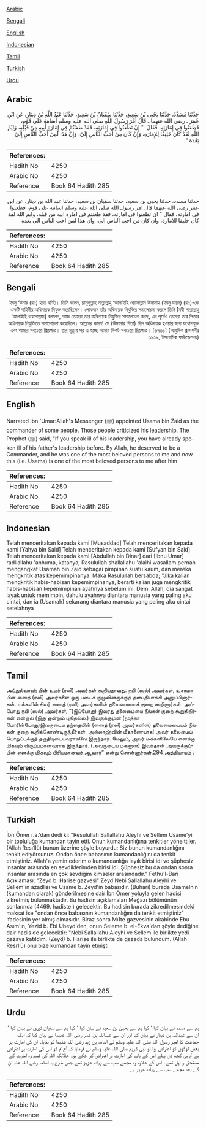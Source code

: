 [Arabic](#arabic)

[Bengali](#bengali)

[English](#english)

[Indonesian](#indonesian)

[Tamil](#tamil)

[Turkish](#turkish)

[Urdu](#urdu)

## Arabic


<div dir="rtl" lang="ar" style={{fontSize:'larger',backgroundColor:'#f8f9fa',padding:20}}>
حَدَّثَنَا مُسَدَّدٌ، حَدَّثَنَا يَحْيَى بْنُ سَعِيدٍ، حَدَّثَنَا سُفْيَانُ بْنُ سَعِيدٍ، حَدَّثَنَا عَبْدُ اللَّهِ بْنُ دِينَارٍ، عَنِ ابْنِ عُمَرَ ـ رضى الله عنهما ـ قَالَ أَمَّرَ رَسُولُ اللَّهِ صلى الله عليه وسلم أُسَامَةَ عَلَى قَوْمٍ، فَطَعَنُوا فِي إِمَارَتِهِ، فَقَالَ ‏ "‏ إِنْ تَطْعَنُوا فِي إِمَارَتِهِ، فَقَدْ طَعَنْتُمْ فِي إِمَارَةِ أَبِيهِ مِنْ قَبْلِهِ، وَايْمُ اللَّهِ لَقَدْ كَانَ خَلِيقًا لِلإِمَارَةِ، وَإِنْ كَانَ مِنْ أَحَبِّ النَّاسِ إِلَىَّ، وَإِنَّ هَذَا لَمِنْ أَحَبِّ النَّاسِ إِلَىَّ بَعْدَهُ ‏"‏‏.‏
</div>
<div style={{backgroundColor:'#f8f9fa',padding:20, marginBottom: 10}}><table> <thead> <tr> <th>References:</th> <th></th> </tr> </thead> <tbody><tr><td>Hadith No</td><td>4250</td></tr><tr><td>Arabic No</td><td>4250</td></tr><tr><td>Reference</td><td>Book 64 Hadith 285</td></tr></tbody></table></div>


<div dir="rtl" lang="ar" style={{fontSize:'larger',backgroundColor:'#f8f9fa',padding:20}}>
حدثنا مسدد، حدثنا يحيى بن سعيد، حدثنا سفيان بن سعيد، حدثنا عبد الله بن دينار، عن ابن عمر رضى الله عنهما قال امر رسول الله صلى الله عليه وسلم اسامة على قوم، فطعنوا في امارته، فقال " ان تطعنوا في امارته، فقد طعنتم في امارة ابيه من قبله، وايم الله لقد كان خليقا للامارة، وان كان من احب الناس الى، وان هذا لمن احب الناس الى بعده
</div>
<div style={{backgroundColor:'#f8f9fa',padding:20, marginBottom: 10}}><table> <thead> <tr> <th>References:</th> <th></th> </tr> </thead> <tbody><tr><td>Hadith No</td><td>4250</td></tr><tr><td>Arabic No</td><td>4250</td></tr><tr><td>Reference</td><td>Book 64 Hadith 285</td></tr></tbody></table></div>

## Bengali


<div dir="rtl" lang="bn" style={{fontSize:'larger',backgroundColor:'#f8f9fa',padding:20}}>
ইবনু ‘উমার (রাঃ) হতে বর্ণিত। তিনি বলেন, রাসূলুল্লাহ সাল্লাল্লাহু ‘আলাইহি ওয়াসাল্লাম উসামাহ (ইবনু যায়দ) (রাঃ)-কে একটি বাহিনীর অধিনায়ক নিযুক্ত করেছিলেন। লোকজন তাঁর অধিনায়ক নিযুক্তির সমালোচনা করলে তিনি [নবী সাল্লাল্লাহু ‘আলাইহি ওয়াসাল্লাম] বললেন, আজ তোমরা তার অধিনায়ক নিযুক্তির সমালোচনা করছ, এর পূর্বেও তোমরা তার পিতার অধিনায়ক নিযুক্তিতে সমালোচনা করেছিলে। আল্লাহর কসম! সে (উসামার পিতা) ছিল অধিনায়ক হওয়ার জন্য যথোপযুক্ত এবং আমার সবচেয়ে প্রিয়পাত্র। তার মৃত্যুর পর এ হচ্ছে আমার নিকট সবচেয়ে প্রিয়পাত্র। [৩৭৩০] (আধুনিক প্রকাশনীঃ ৩৯১৯, ইসলামিক ফাউন্ডেশনঃ)
</div>
<div style={{backgroundColor:'#f8f9fa',padding:20, marginBottom: 10}}><table> <thead> <tr> <th>References:</th> <th></th> </tr> </thead> <tbody><tr><td>Hadith No</td><td>4250</td></tr><tr><td>Arabic No</td><td>4250</td></tr><tr><td>Reference</td><td>Book 64 Hadith 285</td></tr></tbody></table></div>

## English


<div dir="ltr" lang="en" style={{fontSize:'larger',backgroundColor:'#f8f9fa',padding:20}}>
Narrated Ibn 'Umar:Allah's Messenger (ﷺ) appointed Usama bin Zaid as the commander of some people. Those people criticized his leadership. The Prophet (ﷺ) said, "If you speak ill of his leadership, you have already spoken ill of his father's leadership before. By Allah, he deserved to be a Commander, and he was one of the most beloved persons to me and now this (i.e. Usama) is one of the most beloved persons to me after him
</div>
<div style={{backgroundColor:'#f8f9fa',padding:20, marginBottom: 10}}><table> <thead> <tr> <th>References:</th> <th></th> </tr> </thead> <tbody><tr><td>Hadith No</td><td>4250</td></tr><tr><td>Arabic No</td><td>4250</td></tr><tr><td>Reference</td><td>Book 64 Hadith 285</td></tr></tbody></table></div>

## Indonesian


<div dir="ltr" lang="id" style={{fontSize:'larger',backgroundColor:'#f8f9fa',padding:20}}>
Telah menceritakan kepada kami [Musaddad] Telah menceritakan kepada kami [Yahya bin Said] Telah menceritakan kepada kami [Sufyan bin Said] Telah menceritakan kepada kami [Abdullah bin Dinar] dari [Ibnu Umar] radliallahu 'anhuma, katanya, Rasulullah shallallahu 'alaihi wasallam pernah mengangkat Usamah bin Zaid sebagai pimpinan suatu kaum, dan mereka mengkritik atas kepemimpinanya. Maka Rasulullah bersabda; "Jika kalian mengkritik habis-habisan kepemimpinanya, berarti kalian juga mengkritik habis-habisan kepemimpinan ayahnya sebelum ini. Demi Allah, dia sangat layak untuk memimpin, dahulu ayahnya diantara manusia yang paling aku cintai, dan ia (Usamah) sekarang diantara manusia yang paling aku cintai setelahnya
</div>
<div style={{backgroundColor:'#f8f9fa',padding:20, marginBottom: 10}}><table> <thead> <tr> <th>References:</th> <th></th> </tr> </thead> <tbody><tr><td>Hadith No</td><td>4250</td></tr><tr><td>Arabic No</td><td>4250</td></tr><tr><td>Reference</td><td>Book 64 Hadith 285</td></tr></tbody></table></div>

## Tamil


<div dir="ltr" lang="ta" style={{fontSize:'larger',backgroundColor:'#f8f9fa',padding:20}}>
அப்துல்லாஹ் பின் உமர் (ரலி) அவர்கள் கூறியதாவது: நபி (ஸல்) அவர்கள், உசாமா பின் ஸைத் (ரலி) அவர்களை ஒரு படைக் குழுவினருக்குத் தளபதியாக்கி அனுப்பினார்கள். மக்களில் சிலர் ஸைத் (ரலி) அவர்களின் தலைமையைக் குறை கூறினார்கள். அப்போது நபி (ஸல்) அவர்கள், “(இப்போது) இவரது தலைமையை நீங்கள் குறை கூறுகிறீர்கள் என்றால் (இது ஒன்றும் புதிதல்ல.) இவருக்குமுன் (மூத்தா போரின்போது)இவருடைய தந்தையின் (ஸைத் (ரலி) அவர்களின்) தலைமையையும் நீங்கள் குறை கூறிக்கொண்டிருந்தீர்கள். அல்லாஹ்வின் மீதாணையாக! அவர் தலைமைப் பொறுப்புக்குத் தகுதியுடையவராகவே இருந்தார். மேலும், அவர் மக்களிலேயே எனக்கு மிகவும் விருப்பமானவராக இருந்தார். (அவருடைய மகனான) இவர்தான் அவருக்குப்பின் எனக்கு மிகவும் பிரியமானவர் ஆவார்” என்று சொன்னார்கள்.294 அத்தியாயம் :
</div>
<div style={{backgroundColor:'#f8f9fa',padding:20, marginBottom: 10}}><table> <thead> <tr> <th>References:</th> <th></th> </tr> </thead> <tbody><tr><td>Hadith No</td><td>4250</td></tr><tr><td>Arabic No</td><td>4250</td></tr><tr><td>Reference</td><td>Book 64 Hadith 285</td></tr></tbody></table></div>

## Turkish


<div dir="ltr" lang="tr" style={{fontSize:'larger',backgroundColor:'#f8f9fa',padding:20}}>
İbn Ömer r.a.'dan dedi ki: "Resulullah Sallallahu Aleyhi ve Sellem Usame'yi bir topluluğa kumandan tayin etti. Onun kumandanlığına tenkitler yönelttiler. (Allah Resı1lü) bunun üzerine şöyle buyurdu: Siz bunun kumandanlığını tenkit ediyörsunuz. Ondan önce babasının kumandanlığını da tenkit etmiştiniz. Allah'a yemin ederim o kumandanlığa layık birisi idi ve şüphesiz insanlar arasında en sevdiklerimden birisi idi. Şüphesiz bu da ondan sonra insanlar arasında en çok sevdiğim kimseler arasındadır." Fethu'l-Bari Açıklaması: "Zeyd b. Harise gazvesi" Zeyd Nebi Sallallahu Aleyhi ve Sellem'in azadlısı ve Usame b. Zeyd'in babasıdır. (Buhari) burada Usamelnin (kumandan olarak) gönderilmesine dair İbn Ömer yoluyla gelen hadisi zikretmiş bulunmaktadır. Bu hadisin açıklamaları Meğazı bölümünün sonlarında (4469. hadiste ) gelecektir. Bu hadisin burada zikredilmesindeki maksat ise "ondan önce babasının kumandanlığını da tenkit etmiştiniz" ifadesinin yer almış olmasıdır. Biraz sonra Mı1te gazvesinin akabinde Ebu Asım'ın, Yezid b. Ebi Ubeyd'den, onun Seleme b. el-Ekva'dan şöyle dediğine dair hadis de gelecektir: "Nebi Sallallahu Aleyhi ve Sellem ile birlikte yedi gazaya katıldım. (Zeyd) b. Harise ile birlikte de gazada bulundum. (Allah Resı1lü) onu bize kumandan tayin etmişti
</div>
<div style={{backgroundColor:'#f8f9fa',padding:20, marginBottom: 10}}><table> <thead> <tr> <th>References:</th> <th></th> </tr> </thead> <tbody><tr><td>Hadith No</td><td>4250</td></tr><tr><td>Arabic No</td><td>4250</td></tr><tr><td>Reference</td><td>Book 64 Hadith 285</td></tr></tbody></table></div>

## Urdu


<div dir="rtl" lang="ur" style={{fontSize:'larger',backgroundColor:'#f8f9fa',padding:20}}>
ہم سے مسدد نے بیان کیا ‘ کہا ہم سے یحییٰ بن سعید نے بیان کیا ‘ کہا ہم سے سفیان ثوری نے بیان کیا ‘ ان سے عبداللہ بن دینار نے بیان کیا اور ان سے عبداللہ بن عمر رضی اللہ عنہما نے بیان کیا کہ ایک جماعت کا امیر رسول اللہ صلی اللہ علیہ وسلم نے اسامہ بن زید رضی اللہ عنہما کو بنایا۔ ان کی امارت پر بعض لوگوں کو اعتراض ہوا تو نبی کریم صلی اللہ علیہ وسلم نے فرمایا کہ آج تم کو اس کی امارت پر اعتراض ہے تم ہی کچھ دن پہلے اس کے باپ کی امارت پر اعتراض کر چکے ہو۔ حالانکہ اللہ کی قسم وہ امارت کے مستحق و اہل تھے۔ اس کے علاوہ وہ مجھے سب سے زیادہ عزیز تھے جس طرح یہ اسامہ رضی اللہ عنہ ان کے بعد مجھے سب سے زیادہ عزیز ہے۔
</div>
<div style={{backgroundColor:'#f8f9fa',padding:20, marginBottom: 10}}><table> <thead> <tr> <th>References:</th> <th></th> </tr> </thead> <tbody><tr><td>Hadith No</td><td>4250</td></tr><tr><td>Arabic No</td><td>4250</td></tr><tr><td>Reference</td><td>Book 64 Hadith 285</td></tr></tbody></table></div>